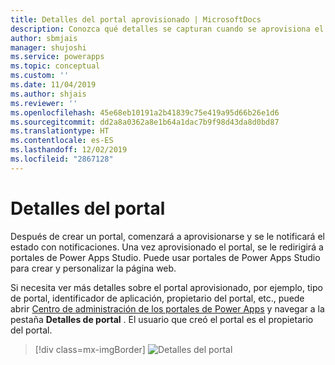 ```yaml
---
title: Detalles del portal aprovisionado | MicrosoftDocs
description: Conozca qué detalles se capturan cuando se aprovisiona el portal y lo que puede usar.
author: sbmjais
manager: shujoshi
ms.service: powerapps
ms.topic: conceptual
ms.custom: ''
ms.date: 11/04/2019
ms.author: shjais
ms.reviewer: ''
ms.openlocfilehash: 45e68eb10191a2b41839c75e419a95d66b26e1d6
ms.sourcegitcommit: dd2a8a0362a8e1b64a1dac7b9f98d43da8d0bd87
ms.translationtype: HT
ms.contentlocale: es-ES
ms.lasthandoff: 12/02/2019
ms.locfileid: "2867128"
---
```

# <a name="portal-details"></a>Detalles del portal

Después de crear un portal, comenzará a aprovisionarse y se le notificará el estado con notificaciones. Una vez aprovisionado el portal, se le redirigirá a portales de Power Apps Studio. Puede usar portales de Power Apps Studio para crear y personalizar la página web.

Si necesita ver más detalles sobre el portal aprovisionado, por ejemplo, tipo de portal, identificador de aplicación, propietario del portal, etc., puede abrir [Centro de administración de los portales de Power Apps](admin-overview.md) y navegar a la pestaña **Detalles de portal** . El usuario que creó el portal es el propietario del portal.

> [!div class=mx-imgBorder]
> ![Detalles del portal](../media/portal-details-admin.png "Detalles del portal")